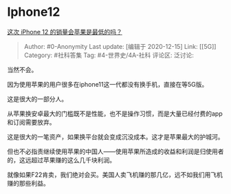 # Iphone12
[这次 iPhone 12 的销量会苹果是最低的吗？](https://www.zhihu.com/question/425567525/answer/1541336359)

> Author: #0-Anonymity
> Last update: [编辑于 2020-12-15]
> Link: [[5G]]
> Category: #社科答集
> Tag: #4-世界史/4A-社科
> 评论区:
> 泛讨论:

当然不会。

因为使用苹果的用户很多在iphone11这一代都没有换手机，直接在等5G版。

这是很大的一部分人。

从苹果换安卓最大的门槛既不是性能，也不是操作习惯，而是大量已经付费的app和订阅需要放弃。

这是很大的一笔资产，如果换平台就会变成沉没成本。这才是苹果最大的护城河。

但也不必指责继续使用苹果的中国人——使用苹果所造成的收益和利润是归使用者的，这远超过苹果赚的这么几千块利润。

就像如果F22肯卖，我们绝对会买。美国人卖飞机赚的那几亿，远不如我们用飞机赚的那些利益。
